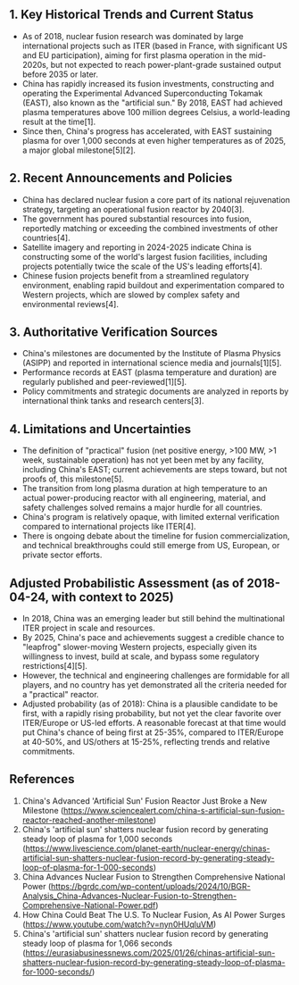## 1. Key Historical Trends and Current Status

- As of 2018, nuclear fusion research was dominated by large international projects such as ITER (based in France, with significant US and EU participation), aiming for first plasma operation in the mid-2020s, but not expected to reach power-plant-grade sustained output before 2035 or later.
- China has rapidly increased its fusion investments, constructing and operating the Experimental Advanced Superconducting Tokamak (EAST), also known as the "artificial sun." By 2018, EAST had achieved plasma temperatures above 100 million degrees Celsius, a world-leading result at the time[1].
- Since then, China's progress has accelerated, with EAST sustaining plasma for over 1,000 seconds at even higher temperatures as of 2025, a major global milestone[5][2].

## 2. Recent Announcements and Policies

- China has declared nuclear fusion a core part of its national rejuvenation strategy, targeting an operational fusion reactor by 2040[3].
- The government has poured substantial resources into fusion, reportedly matching or exceeding the combined investments of other countries[4].
- Satellite imagery and reporting in 2024-2025 indicate China is constructing some of the world's largest fusion facilities, including projects potentially twice the scale of the US's leading efforts[4].
- Chinese fusion projects benefit from a streamlined regulatory environment, enabling rapid buildout and experimentation compared to Western projects, which are slowed by complex safety and environmental reviews[4].

## 3. Authoritative Verification Sources

- China's milestones are documented by the Institute of Plasma Physics (ASIPP) and reported in international science media and journals[1][5].
- Performance records at EAST (plasma temperature and duration) are regularly published and peer-reviewed[1][5].
- Policy commitments and strategic documents are analyzed in reports by international think tanks and research centers[3].

## 4. Limitations and Uncertainties

- The definition of "practical" fusion (net positive energy, >100 MW, >1 week, sustainable operation) has not yet been met by any facility, including China's EAST; current achievements are steps toward, but not proofs of, this milestone[5].
- The transition from long plasma duration at high temperature to an actual power-producing reactor with all engineering, material, and safety challenges solved remains a major hurdle for all countries.
- China's program is relatively opaque, with limited external verification compared to international projects like ITER[4].
- There is ongoing debate about the timeline for fusion commercialization, and technical breakthroughs could still emerge from US, European, or private sector efforts.

## Adjusted Probabilistic Assessment (as of 2018-04-24, with context to 2025)

- In 2018, China was an emerging leader but still behind the multinational ITER project in scale and resources.
- By 2025, China's pace and achievements suggest a credible chance to "leapfrog" slower-moving Western projects, especially given its willingness to invest, build at scale, and bypass some regulatory restrictions[4][5].
- However, the technical and engineering challenges are formidable for all players, and no country has yet demonstrated all the criteria needed for a "practical" reactor.
- Adjusted probability (as of 2018): China is a plausible candidate to be first, with a rapidly rising probability, but not yet the clear favorite over ITER/Europe or US-led efforts. A reasonable forecast at that time would put China's chance of being first at 25-35%, compared to ITER/Europe at 40-50%, and US/others at 15-25%, reflecting trends and relative commitments.

## References

1. China's Advanced 'Artificial Sun' Fusion Reactor Just Broke a New Milestone (https://www.sciencealert.com/china-s-artificial-sun-fusion-reactor-reached-another-milestone)
2. China's 'artificial sun' shatters nuclear fusion record by generating steady loop of plasma for 1,000 seconds (https://www.livescience.com/planet-earth/nuclear-energy/chinas-artificial-sun-shatters-nuclear-fusion-record-by-generating-steady-loop-of-plasma-for-1-000-seconds)
3. China Advances Nuclear Fusion to Strengthen Comprehensive National Power (https://bgrdc.com/wp-content/uploads/2024/10/BGR-Analysis_China-Advances-Nuclear-Fusion-to-Strengthen-Comprehensive-National-Power.pdf)
4. How China Could Beat The U.S. To Nuclear Fusion, As AI Power Surges (https://www.youtube.com/watch?v=nyn0HUqluVM)
5. China's 'artificial sun' shatters nuclear fusion record by generating steady loop of plasma for 1,066 seconds (https://eurasiabusinessnews.com/2025/01/26/chinas-artificial-sun-shatters-nuclear-fusion-record-by-generating-steady-loop-of-plasma-for-1000-seconds/)